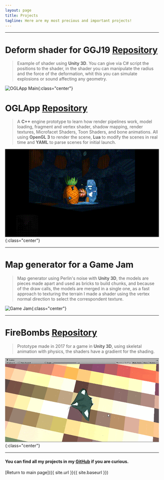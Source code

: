 ```yaml
---
layout: page
title: Projects
tagline: Here are my most precious and important projects!
---
```


---

# Deform shader for GGJ19 <a href="https://github.com/Indiees/superparty/tree/gonzalo" class="btn right"> Repository </a>

> Example of shader using **Unity 3D**. You can give via C# script the positions to the shader, in the shader you can manipulate the radius and the force of the deformation, whit this you can simulate explosions or sound affecting any geometry.

![OGLApp Main](/DeformShader-O3.gif){:class="center"}

# OGLApp <a href="https://github.com/Consalv0/OGLApp" class="btn right"> Repository </a>

> A **C++** engine prototype to learn how render pipelines work, model loading, fragment and vertex shader, shadow mapping, render textures, Microfacet Shaders, Toon Shaders, and bone animations. All using **OpenGL 3** to render the scene, **Lua** to modify the scenes in real time and **YAML** to parse scenes for initial launch.

![OGLApp Main](/OGLApp-Main.gif){:class="center"}
<!-- <iframe src="http://www.youtube.com/embed/WO82PoAczTc" frameborder="0" class="center"> </iframe> -->

---

# Map generator for a Game Jam

> Map generator using Perlin's noise with **Unity 3D**, the models are pieces made apart and used as bricks to build chunks, and because of the draw calls, the models are merged in a single one, as a fast approach to texturing the terrain I made a shader using the vertex normal direction to select the correspondent texture.

![Game Jam](/PGJPrueba1-O3.gif){:class="center"}

---

# FireBombs <a href="https://github.com/Consalv0/FireBombs" class="btn right"> Repository </a>

> Prototype made in 2017 for a game in **Unity 3D**, using skeletal animation with physics, the shaders have a gradient for the shading.

![OGLApp Main](/Raygame.gif){:class="center"}

---

#### You can find all my projects in my [GitHub](https://github.com/Consalv0) if you are curious.

[Return to main page]({{ site.url }}{{ site.baseurl }})
